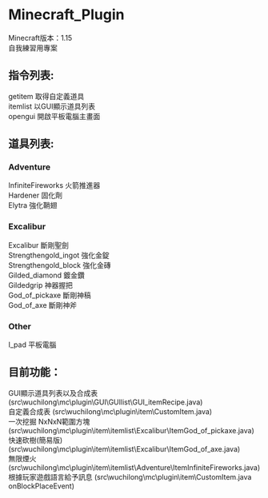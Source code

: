 # Minecraft_Plugin
Minecraft版本：1.15  
自我練習用專案  
  
## 指令列表:  
getitem 取得自定義道具  
itemlist 以GUI顯示道具列表  
opengui 開啟平板電腦主畫面  
  
## 道具列表:  

### Adventure
InfiniteFireworks 火箭推進器  
Hardener 固化劑  
Elytra 強化鞘翅  
### Excalibur
Excalibur 斷剛聖劍  
Strengthengold_ingot 強化金錠  
Strengthengold_block 強化金磚  
Gilded_diamond 鍍金鑽  
Gildedgrip 神器握把  
God_of_pickaxe 斷剛神稿  
God_of_axe 斷剛神斧  
### Other
I_pad 平板電腦
  
##  目前功能：
GUI顯示道具列表以及合成表 (src\wuchilong\mc\plugin\GUI\GUIlist\GUI_itemRecipe.java)  
自定義合成表  (src\wuchilong\mc\plugin\item\CustomItem.java)  
一次挖掘 NxNxN範圍方塊  (src\wuchilong\mc\plugin\item\itemlist\Excalibur\ItemGod_of_pickaxe.java)  
快速砍樹(簡易版)  (src\wuchilong\mc\plugin\item\itemlist\Excalibur\ItemGod_of_axe.java)  
無限煙火  (src\wuchilong\mc\plugin\item\itemlist\Adventure\ItemInfiniteFireworks.java)  
根據玩家遊戲語言給予訊息  (src\wuchilong\mc\plugin\item\CustomItem.java onBlockPlaceEvent)  

